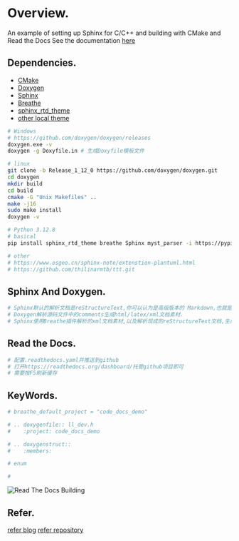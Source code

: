 # Overview.

An example of setting up Sphinx for C/C++ and building with CMake and Read the Docs
See the documentation [here](https://code-docs-demo.readthedocs.io/en/latest/)

## Dependencies.

- [CMake](https://cmake.org/download/)
- [Doxygen](http://www.doxygen.nl/download.html)
- [Sphinx](https://www.sphinx-doc.org/en/master/usage/installation.html)
- [Breathe](https://pypi.org/project/breathe/)
- [sphinx_rtd_theme](https://github.com/rtfd/sphinx_rtd_theme)
- [other local theme](./local_docs/README.md)

```sh
# Windows
# https://github.com/doxygen/doxygen/releases
doxygen.exe -v
doxygen -g Doxyfile.in # 生成Doxyfile模板文件

# linux
git clone -b Release_1_12_0 https://github.com/doxygen/doxygen.git
cd doxygen
mkdir build
cd build
cmake -G "Unix Makefiles" ..
make -j16
sudo make install
doxygen -v

# Python 3.12.8
# basical
pip install sphinx_rtd_theme breathe Sphinx myst_parser -i https://pypi.tuna.tsinghua.edu.cn/simple

# other
# https://www.osgeo.cn/sphinx-note/extenstion-plantuml.html
# https://github.com/thilinarmtb/ttt.git
```

## Sphinx And Doxygen.

```sh
# Sphinx默认的解析文档是reStructureText,你可以认为是高级版本的 Markdown,也就是比它功能更强大。并生成html文件,托管到Read the Docs.
# Doxygen解析源码文件中的comments生成html/latex/xml文档素材.
# Sphinx使用Breathe插件解析的xml文档素材,以及解析现成的reStructureText文档,生成最后的HTML或者其他文档类型.
```

## Read the Docs.

```sh
# 配置.readthedocs.yaml并推送到github
# 打开https://readthedocs.org/dashboard/托管github项目即可
# 需要按F5刷新缓存
```

## KeyWords.

```sh
# breathe_default_project = "code_docs_demo"

# .. doxygenfile:: ll_dev.h
#    :project: code_docs_demo

# .. doxygenstruct:: 
#    :members:

# enum

# 
```

![Read The Docs Building](https://cdn.jsdelivr.net/gh/kuanghl/pictures_bed/images/20250214124513.png)

## Refer.

[refer blog](https://devblogs.microsoft.com/cppblog/clear-functional-c-documentation-with-sphinx-breathe-doxygen-cmake/)
[refer repository](https://github.com/TartanLlama/cpp-documentation-example.git)